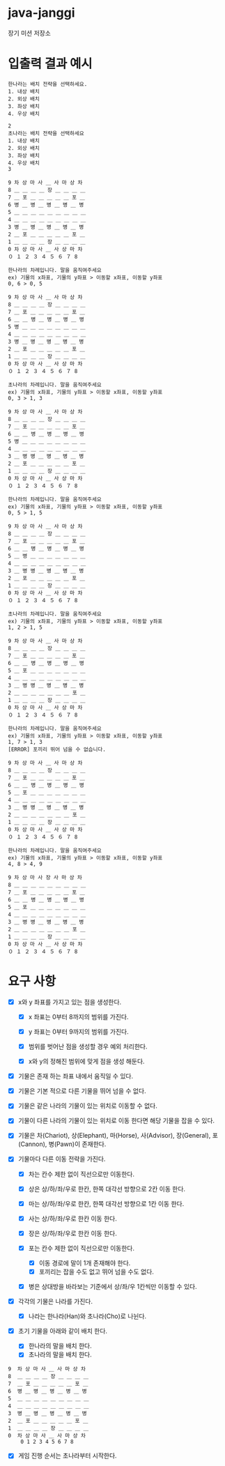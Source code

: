# java-janggi

장기 미션 저장소

# 입출력 결과 예시

```angular2html
한나라는 배치 전략을 선택하세요.
1. 내상 배치
2. 외상 배치
3. 좌상 배치
4. 우상 배치

2
초나라는 배치 전략을 선택하세요
1. 내상 배치
2. 외상 배치
3. 좌상 배치
4. 우상 배치
3

9 차 상 마 사 ＿ 사 마 상 차
8 ＿ ＿ ＿ ＿ 장 ＿ ＿ ＿ ＿
7 ＿ 포 ＿ ＿ ＿ ＿ ＿ 포 ＿
6 병 ＿ 병 ＿ 병 ＿ 병 ＿ 병
5 ＿ ＿ ＿ ＿ ＿ ＿ ＿ ＿ ＿
4 ＿ ＿ ＿ ＿ ＿ ＿ ＿ ＿ ＿
3 병 ＿ 병 ＿ 병 ＿ 병 ＿ 병
2 ＿ 포 ＿ ＿ ＿ ＿ ＿ 포 ＿
1 ＿ ＿ ＿ ＿ 장 ＿ ＿ ＿ ＿
0 차 상 마 사 ＿ 사 상 마 차
０ １ ２ ３ ４ ５ ６ ７ 8

한나라의 차례입니다. 말을 움직여주세요
ex) 기물의 x좌표, 기물의 y좌표 > 이동할 x좌표, 이동할 y좌표
0, 6 > 0, 5

9 차 상 마 사 ＿ 사 마 상 차
8 ＿ ＿ ＿ ＿ 장 ＿ ＿ ＿ ＿
7 ＿ 포 ＿ ＿ ＿ ＿ ＿ 포 ＿
6 ＿ ＿ 병 ＿ 병 ＿ 병 ＿ 병
5 병 ＿ ＿ ＿ ＿ ＿ ＿ ＿ ＿
4 ＿ ＿ ＿ ＿ ＿ ＿ ＿ ＿ ＿
3 병 ＿ 병 ＿ 병 ＿ 병 ＿ 병
2 ＿ 포 ＿ ＿ ＿ ＿ ＿ 포 ＿
1 ＿ ＿ ＿ ＿ 장 ＿ ＿ ＿ ＿
0 차 상 마 사 ＿ 사 상 마 차
０ １ ２ ３ ４ ５ ６ ７ 8

초나라의 차례입니다. 말을 움직여주세요
ex) 기물의 x좌표, 기물의 y좌표 > 이동할 x좌표, 이동할 y좌표
0, 3 > 1, 3

9 차 상 마 사 ＿ 사 마 상 차
8 ＿ ＿ ＿ ＿ 장 ＿ ＿ ＿ ＿
7 ＿ 포 ＿ ＿ ＿ ＿ ＿ 포 ＿
6 ＿ ＿ 병 ＿ 병 ＿ 병 ＿ 병
5 병 ＿ ＿ ＿ ＿ ＿ ＿ ＿ ＿
4 ＿ ＿ ＿ ＿ ＿ ＿ ＿ ＿ ＿
3 ＿ 병 병 ＿ 병 ＿ 병 ＿ 병
2 ＿ 포 ＿ ＿ ＿ ＿ ＿ 포 ＿
1 ＿ ＿ ＿ ＿ 장 ＿ ＿ ＿ ＿
0 차 상 마 사 ＿ 사 상 마 차
０ １ ２ ３ ４ ５ ６ ７ 8

한나라의 차례입니다. 말을 움직여주세요
ex) 기물의 x좌표, 기물의 y좌표 > 이동할 x좌표, 이동할 y좌표
0, 5 > 1, 5

9 차 상 마 사 ＿ 사 마 상 차
8 ＿ ＿ ＿ ＿ 장 ＿ ＿ ＿ ＿
7 ＿ 포 ＿ ＿ ＿ ＿ ＿ 포 ＿
6 ＿ ＿ 병 ＿ 병 ＿ 병 ＿ 병
5 ＿ 병 ＿ ＿ ＿ ＿ ＿ ＿ ＿
4 ＿ ＿ ＿ ＿ ＿ ＿ ＿ ＿ ＿
3 ＿ 병 병 ＿ 병 ＿ 병 ＿ 병
2 ＿ 포 ＿ ＿ ＿ ＿ ＿ 포 ＿
1 ＿ ＿ ＿ ＿ 장 ＿ ＿ ＿ ＿
0 차 상 마 사 ＿ 사 상 마 차
０ １ ２ ３ ４ ５ ６ ７ 8

초나라의 차례입니다. 말을 움직여주세요
ex) 기물의 x좌표, 기물의 y좌표 > 이동할 x좌표, 이동할 y좌표
1, 2 > 1, 5

9 차 상 마 사 ＿ 사 마 상 차
8 ＿ ＿ ＿ ＿ 장 ＿ ＿ ＿ ＿
7 ＿ 포 ＿ ＿ ＿ ＿ ＿ 포 ＿
6 ＿ ＿ 병 ＿ 병 ＿ 병 ＿ 병
5 ＿ 포 ＿ ＿ ＿ ＿ ＿ ＿ ＿
4 ＿ ＿ ＿ ＿ ＿ ＿ ＿ ＿ ＿
3 ＿ 병 병 ＿ 병 ＿ 병 ＿ 병
2 ＿ ＿ ＿ ＿ ＿ ＿ ＿ 포 ＿
1 ＿ ＿ ＿ ＿ 장 ＿ ＿ ＿ ＿
0 차 상 마 사 ＿ 사 상 마 차
０ １ ２ ３ ４ ５ ６ ７ 8

한나라의 차례입니다. 말을 움직여주세요
ex) 기물의 x좌표, 기물의 y좌표 > 이동할 x좌표, 이동할 y좌표
1, 7 > 1, 3
[ERROR] 포끼리 뛰어 넘을 수 없습니다.

9 차 상 마 사 ＿ 사 마 상 차
8 ＿ ＿ ＿ ＿ 장 ＿ ＿ ＿ ＿
7 ＿ 포 ＿ ＿ ＿ ＿ ＿ 포 ＿
6 ＿ ＿ 병 ＿ 병 ＿ 병 ＿ 병
5 ＿ 포 ＿ ＿ ＿ ＿ ＿ ＿ ＿
4 ＿ ＿ ＿ ＿ ＿ ＿ ＿ ＿ ＿
3 ＿ 병 병 ＿ 병 ＿ 병 ＿ 병
2 ＿ ＿ ＿ ＿ ＿ ＿ ＿ 포 ＿
1 ＿ ＿ ＿ ＿ 장 ＿ ＿ ＿ ＿
0 차 상 마 사 ＿ 사 상 마 차
０ １ ２ ３ ４ ５ ６ ７ 8

한나라의 차례입니다. 말을 움직여주세요
ex) 기물의 x좌표, 기물의 y좌표 > 이동할 x좌표, 이동할 y좌표
4, 8 > 4, 9

9 차 상 마 사 장 사 마 상 차
8 ＿ ＿ ＿ ＿ ＿ ＿ ＿ ＿ ＿
7 ＿ 포 ＿ ＿ ＿ ＿ ＿ 포 ＿
6 ＿ ＿ 병 ＿ 병 ＿ 병 ＿ 병
5 ＿ 포 ＿ ＿ ＿ ＿ ＿ ＿ ＿
4 ＿ ＿ ＿ ＿ ＿ ＿ ＿ ＿ ＿
3 ＿ 병 병 ＿ 병 ＿ 병 ＿ 병
2 ＿ ＿ ＿ ＿ ＿ ＿ ＿ 포 ＿
1 ＿ ＿ ＿ ＿ 장 ＿ ＿ ＿ ＿
0 차 상 마 사 ＿ 사 상 마 차
０ １ ２ ３ ４ ５ ６ ７ 8
```

# 요구 사항

- [x] x와 y 좌표를 가지고 있는 점을 생성한다.
    - [x] x 좌표는 0부터 8까지의 범위를 가진다.
    - [x] y 좌표는 0부터 9까지의 범위를 가진다.
    - [x] 범위를 벗어난 점을 생성할 경우 예외 처리한다.
    - [x] x와 y의 정해진 범위에 맞게 점을 생성 해둔다.


- [x] 기물은 존재 하는 좌표 내에서 움직일 수 있다.
- [x] 기물은 기본 적으로 다른 기물을 뛰어 넘을 수 없다.
- [x] 기물은 같은 나라의 기물이 있는 위치로 이동할 수 없다.
- [x] 기물이 다른 나라의 기물이 있는 위치로 이동 한다면 해당 기물을 잡을 수 있다.


- [x] 기물은 차(Chariot), 상(Elephant), 마(Horse), 사(Advisor), 장(General), 포(Cannon), 병(Pawn)이 존재한다.
- [x] 기물마다 다른 이동 전략을 가진다.
    - [x] 차는 칸수 제한 없이 직선으로만 이동한다.
    - [x] 상은 상/하/좌/우로 한칸, 한쪽 대각선 방향으로 2칸 이동 한다.
    - [x] 마는 상/하/좌/우로 한칸, 한쪽 대각선 방향으로 1칸 이동 한다.
    - [x] 사는 상/하/좌/우로 한칸 이동 한다.
    - [x] 장은 상/하/좌/우로 한칸 이동 한다.
    - [x] 포는 칸수 제한 없이 직선으로만 이동한다.
        - [x] 이동 경로에 말이 1개 존재해야 한다.
        - [x] 포끼리는 잡을 수도 없고 뛰어 넘을 수도 없다.
    - [x] 병은 상대방을 바라보는 기준에서 상/좌/우 1칸씩만 이동할 수 있다.


- [x] 각각의 기물은 나라를 가진다.
    - [x] 나라는 한나라(Han)와 초나라(Cho)로 나뉜다.


- [x] 초기 기물을 아래와 같이 배치 한다.
    - [x] 한나라의 말을 배치 한다.
    - [x] 초나라의 말을 배치 한다.

```배치 예시
9  차 상 마 사 ＿ 사 마 상 차
8  ＿ ＿ ＿ ＿ 장 ＿ ＿ ＿ ＿
7  ＿ 포 ＿ ＿ ＿ ＿ ＿ 포 ＿
6  병 ＿ 병 ＿ 병 ＿ 병 ＿ 병
5  ＿ ＿ ＿ ＿ ＿ ＿ ＿ ＿ ＿
4  ＿ ＿ ＿ ＿ ＿ ＿ ＿ ＿ ＿
3  병 ＿ 병 ＿ 병 ＿ 병 ＿ 병
2  ＿ 포 ＿ ＿ ＿ ＿ ＿ 포 ＿
1  ＿ ＿ ＿ ＿ 장 ＿ ＿ ＿ ＿
0  차 상 마 사 ＿ 사 마 상 차
    0 1 2 3 4 5 6 7 8
```

- [x] 게임 진행 순서는 초나라부터 시작한다.